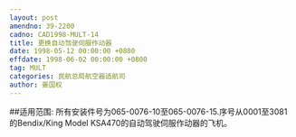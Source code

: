 ```yaml
---
layout: post
amendno: 39-2200
cadno: CAD1998-MULT-14
title: 更换自动驾驶伺服作动器
date: 1998-05-12 00:00:00 +0800
effdate: 1998-06-02 00:00:00 +0800
tag: MULT
categories: 民航总局航空器适航司
author: 姜国权
---
```


##适用范围:
所有安装件号为065-0076-10至065-0076-15.序号从0001至3081的Bendix/King Model KSA470的自动驾驶伺服作动器的飞机。

